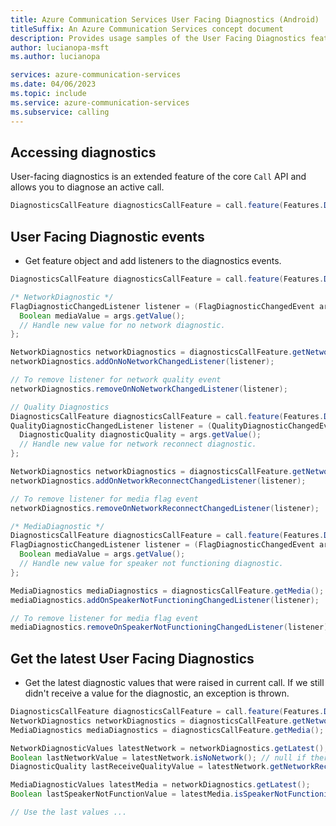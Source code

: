 ```yaml
---
title: Azure Communication Services User Facing Diagnostics (Android)
titleSuffix: An Azure Communication Services concept document
description: Provides usage samples of the User Facing Diagnostics feature Android Native.
author: lucianopa-msft
ms.author: lucianopa

services: azure-communication-services
ms.date: 04/06/2023
ms.topic: include
ms.service: azure-communication-services
ms.subservice: calling
---
```


## Accessing diagnostics

User-facing diagnostics is an extended feature of the core `Call` API and allows you to diagnose an active call.

```java
DiagnosticsCallFeature diagnosticsCallFeature = call.feature(Features.DIAGNOSTICS_CALL);
```

## User Facing Diagnostic events

- Get feature object and add listeners to the diagnostics events.

```java
DiagnosticsCallFeature diagnosticsCallFeature = call.feature(Features.DIAGNOSTICS_CALL);

/* NetworkDiagnostic */
FlagDiagnosticChangedListener listener = (FlagDiagnosticChangedEvent args) -> {
  Boolean mediaValue = args.getValue();
  // Handle new value for no network diagnostic.
};

NetworkDiagnostics networkDiagnostics = diagnosticsCallFeature.getNetworkDiagnostics();
networkDiagnostics.addOnNoNetworkChangedListener(listener);

// To remove listener for network quality event
networkDiagnostics.removeOnNoNetworkChangedListener(listener);

// Quality Diagnostics
DiagnosticsCallFeature diagnosticsCallFeature = call.feature(Features.DIAGNOSTICS_CALL);
QualityDiagnosticChangedListener listener = (QualityDiagnosticChangedEvent args) -> {
  DiagnosticQuality diagnosticQuality = args.getValue();
  // Handle new value for network reconnect diagnostic.
};

NetworkDiagnostics networkDiagnostics = diagnosticsCallFeature.getNetworkDiagnostics();
networkDiagnostics.addOnNetworkReconnectChangedListener(listener);

// To remove listener for media flag event
networkDiagnostics.removeOnNetworkReconnectChangedListener(listener);

/* MediaDiagnostic */
DiagnosticsCallFeature diagnosticsCallFeature = call.feature(Features.DIAGNOSTICS_CALL);
FlagDiagnosticChangedListener listener = (FlagDiagnosticChangedEvent args) -> {
  Boolean mediaValue = args.getValue();
  // Handle new value for speaker not functioning diagnostic.
};

MediaDiagnostics mediaDiagnostics = diagnosticsCallFeature.getMedia();
mediaDiagnostics.addOnSpeakerNotFunctioningChangedListener(listener);

// To remove listener for media flag event
mediaDiagnostics.removeOnSpeakerNotFunctioningChangedListener(listener);

```

## Get the latest User Facing Diagnostics

- Get the latest diagnostic values that were raised in current call. If we still didn't receive a value for the diagnostic, an exception is thrown.

```java
DiagnosticsCallFeature diagnosticsCallFeature = call.feature(Features.DIAGNOSTICS_CALL);
NetworkDiagnostics networkDiagnostics = diagnosticsCallFeature.getNetwork();
MediaDiagnostics mediaDiagnostics = diagnosticsCallFeature.getMedia();

NetworkDiagnosticValues latestNetwork = networkDiagnostics.getLatest();
Boolean lastNetworkValue = latestNetwork.isNoNetwork(); // null if there isn't a value for this diagnostic.
DiagnosticQuality lastReceiveQualityValue = latestNetwork.getNetworkReceiveQuality(); //  UNKNOWN if there isn't a value for this diagnostic.

MediaDiagnosticValues latestMedia = networkDiagnostics.getLatest();
Boolean lastSpeakerNotFunctionValue = latestMedia.isSpeakerNotFunctioning(); // null if there isn't a value for this diagnostic.

// Use the last values ...

```
